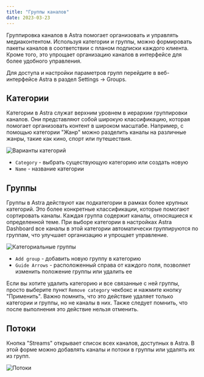 ```yaml
---
title: "Группы каналов"
date: 2023-03-23
---
```


Группировка каналов в Astra помогает организовать и управлять медиаконтентом. Используя категории и группы, можно формировать пакеты каналов в соответствии с планом подписки каждого клиента. Кроме того, это упрощает организацию каналов в интерфейсе для более удобного управления.

Для доступа и настройки параметров групп перейдите в веб-интерфейсе Astra в раздел Settings -> Groups.

## Категории[](https://help.cesbo.com/astra/admin-guide/settings/channel-groups#categories)

Категории в Astra служат верхним уровнем в иерархии группировки каналов. Они представляют собой широкую классификацию, которая помогает организовать контент в широком масштабе. Например, с помощью категории "Жанр" можно разделить каналы на различные жанры, такие как кино, спорт или путешествия.

![Варианты категорий](https://cdn.cesbo.com/help/astra/admin-guide/settings/channel-groups/categories.png)

- `Category` - выбрать существующую категорию или создать новую
- `Name` - название категории

## Группы[](https://help.cesbo.com/astra/admin-guide/settings/channel-groups#groups)

Группы в Astra действуют как подкатегории в рамках более крупных категорий. Это более конкретные классификации, которые помогают сортировать каналы. Каждая группа содержит каналы, относящиеся к определенной теме. При выборе категории в настройках Astra Dashboard все каналы в этой категории автоматически группируются по группам, что улучшает организацию и упрощает управление.

![Категориальные группы](https://cdn.cesbo.com/help/astra/admin-guide/settings/channel-groups/groups.png)

- `Add group` - добавить новую группу в категорию
- `Guide Arrows` - расположенный справа от каждого поля, позволяет изменить положение группы или удалить ее

Если вы хотите удалить категорию и все связанные с ней группы, просто выберите пункт `Remove category` чекбокс и нажмите кнопку "Применить". Важно помнить, что это действие удаляет только категории и группы, но не каналы в них. Также следует помнить, что после выполнения это действие нельзя отменить.

## Потоки[](https://help.cesbo.com/astra/admin-guide/settings/channel-groups#streams)

Кнопка "Streams" открывает список всех каналов, доступных в Astra. В этой форме можно добавлять каналы и потоки в группы или удалять их из групп.

![Потоки](https://cdn.cesbo.com/help/astra/admin-guide/settings/channel-groups/streams.png)
